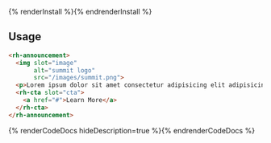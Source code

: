 {% renderInstall %}{% endrenderInstall %}

## Usage

```html
<rh-announcement>
  <img slot="image"
       alt="summit logo"
       src="/images/summit.png">
  <p>Lorem ipsum dolor sit amet consectetur adipisicing elit adipisicing elit adipisicing elit.</p>
  <rh-cta slot="cta">
    <a href="#">Learn More</a>
  </rh-cta>
</rh-announcement>
```

{% renderCodeDocs hideDescription=true %}{% endrenderCodeDocs %}
